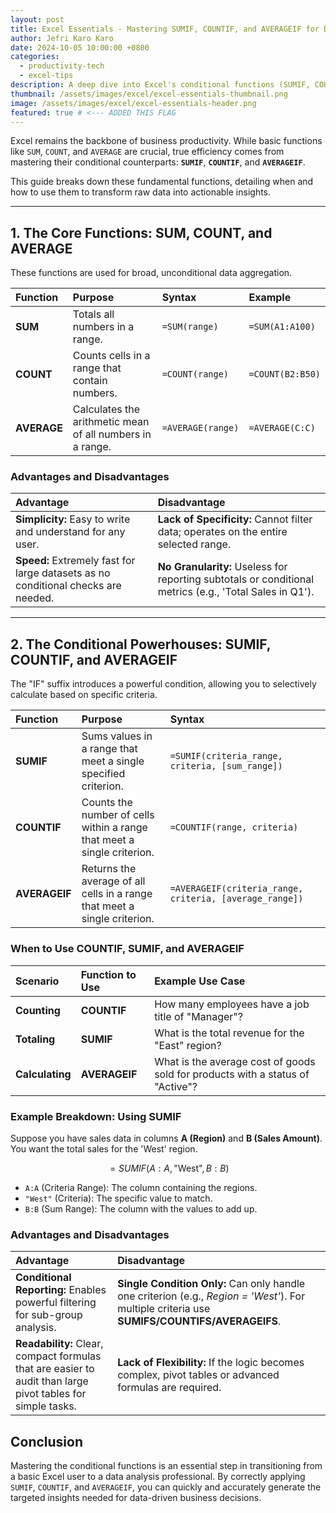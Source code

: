 ```yaml
---
layout: post
title: Excel Essentials - Mastering SUMIF, COUNTIF, and AVERAGEIF for Data Analysis
author: Jefri Karo Karo
date: 2024-10-05 10:00:00 +0800
categories:
  - productivity-tech
  - excel-tips
description: A deep dive into Excel's conditional functions (SUMIF, COUNTIF, AVERAGEIF) vs. their basic counterparts, including examples, advantages, and limitations for data professionals.
thumbnail: /assets/images/excel/excel-essentials-thumbnail.png
image: /assets/images/excel/excel-essentials-header.png
featured: true # <--- ADDED THIS FLAG
---
```


Excel remains the backbone of business productivity. While basic functions like `SUM`, `COUNT`, and `AVERAGE` are crucial, true efficiency comes from mastering their conditional counterparts: **`SUMIF`**, **`COUNTIF`**, and **`AVERAGEIF`**.

This guide breaks down these fundamental functions, detailing when and how to use them to transform raw data into actionable insights.

---

## 1. The Core Functions: SUM, COUNT, and AVERAGE

These functions are used for broad, unconditional data aggregation.

| Function | Purpose | Syntax | Example |
| :--- | :--- | :--- | :--- |
| **SUM** | Totals all numbers in a range. | `=SUM(range)` | `=SUM(A1:A100)` |
| **COUNT** | Counts cells in a range that contain numbers. | `=COUNT(range)` | `=COUNT(B2:B50)` |
| **AVERAGE** | Calculates the arithmetic mean of all numbers in a range. | `=AVERAGE(range)` | `=AVERAGE(C:C)` |

### Advantages and Disadvantages

| Advantage | Disadvantage |
| :--- | :--- |
| **Simplicity:** Easy to write and understand for any user. | **Lack of Specificity:** Cannot filter data; operates on the entire selected range. |
| **Speed:** Extremely fast for large datasets as no conditional checks are needed. | **No Granularity:** Useless for reporting subtotals or conditional metrics (e.g., 'Total Sales in Q1'). |

---

## 2. The Conditional Powerhouses: SUMIF, COUNTIF, and AVERAGEIF

The "IF" suffix introduces a powerful condition, allowing you to selectively calculate based on specific criteria.

| Function | Purpose | Syntax |
| :--- | :--- | :--- |
| **SUMIF** | Sums values in a range that meet a single specified criterion. | `=SUMIF(criteria_range, criteria, [sum_range])` |
| **COUNTIF** | Counts the number of cells within a range that meet a single criterion. | `=COUNTIF(range, criteria)` |
| **AVERAGEIF**| Returns the average of all cells in a range that meet a single criterion. | `=AVERAGEIF(criteria_range, criteria, [average_range])`|

### When to Use COUNTIF, SUMIF, and AVERAGEIF

| Scenario | Function to Use | Example Use Case |
| :--- | :--- | :--- |
| **Counting** | **COUNTIF** | How many employees have a job title of "Manager"? |
| **Totaling** | **SUMIF** | What is the total revenue for the "East" region? |
| **Calculating** | **AVERAGEIF**| What is the average cost of goods sold for products with a status of "Active"? |

### Example Breakdown: Using SUMIF

Suppose you have sales data in columns **A (Region)** and **B (Sales Amount)**. You want the total sales for the 'West' region.

$$=SUMIF(A:A, \text{"West"}, B:B)$$

* `A:A` (Criteria Range): The column containing the regions.
* `"West"` (Criteria): The specific value to match.
* `B:B` (Sum Range): The column with the values to add up.

### Advantages and Disadvantages

| Advantage | Disadvantage |
| :--- | :--- |
| **Conditional Reporting:** Enables powerful filtering for sub-group analysis. | **Single Condition Only:** Can only handle one criterion (e.g., *Region = 'West'*). For multiple criteria use **SUMIFS/COUNTIFS/AVERAGEIFS**. |
| **Readability:** Clear, compact formulas that are easier to audit than large pivot tables for simple tasks. | **Lack of Flexibility:** If the logic becomes complex, pivot tables or advanced formulas are required. |

## Conclusion

Mastering the conditional functions is an essential step in transitioning from a basic Excel user to a data analysis professional. By correctly applying `SUMIF`, `COUNTIF`, and `AVERAGEIF`, you can quickly and accurately generate the targeted insights needed for data-driven business decisions.